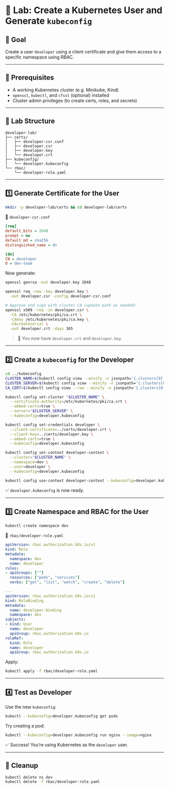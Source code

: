# 🔬 Lab: Create a Kubernetes User and Generate `kubeconfig`

## 🎯 Goal

Create a user `developer` using a client certificate and give them access to a specific namespace using RBAC.

---

## 🧰 Prerequisites

* A working Kubernetes cluster (e.g. Minikube, Kind)
* `openssl`, `kubectl`, and `cfssl` (optional) installed
* Cluster admin privileges (to create certs, roles, and secrets)

---

## 📁 Lab Structure

```console
developer-lab/
├── certs/
│   ├── developer-csr.conf
│   ├── developer.csr
│   ├── developer.key
│   └── developer.crt
├── kubeconfig/
│   └── developer.kubeconfig
└── rbac/
    └── developer-role.yaml
```

---

## 1️⃣ Generate Certificate for the User

```bash
mkdir -p developer-lab/certs && cd developer-lab/certs
```

📄 `developer-csr.conf`

```ini
[req]
default_bits = 2048
prompt = no
default_md = sha256
distinguished_name = dn

[dn]
CN = developer
O = dev-team
```

Now generate:

```bash
openssl genrsa -out developer.key 2048

openssl req -new -key developer.key \
  -out developer.csr -config developer-csr.conf

# Approve and sign with cluster CA (update path as needed)
openssl x509 -req -in developer.csr \
  -CA /etc/kubernetes/pki/ca.crt \
  -CAkey /etc/kubernetes/pki/ca.key \
  -CAcreateserial \
  -out developer.crt -days 365
```

> 🔐 You now have `developer.crt` and `developer.key`.

---

## 2️⃣ Create a `kubeconfig` for the Developer

```bash
cd ../kubeconfig
CLUSTER_NAME=$(kubectl config view --minify -o jsonpath='{.clusters[0].name}')
CLUSTER_SERVER=$(kubectl config view --minify -o jsonpath='{.clusters[0].cluster.server}')
CA_CERT=$(kubectl config view --raw --minify -o jsonpath='{.clusters[0].cluster.certificate-authority-data}')

kubectl config set-cluster "$CLUSTER_NAME" \
  --certificate-authority=/etc/kubernetes/pki/ca.crt \
  --embed-certs=true \
  --server="$CLUSTER_SERVER" \
  --kubeconfig=developer.kubeconfig

kubectl config set-credentials developer \
  --client-certificate=../certs/developer.crt \
  --client-key=../certs/developer.key \
  --embed-certs=true \
  --kubeconfig=developer.kubeconfig

kubectl config set-context developer-context \
  --cluster="$CLUSTER_NAME" \
  --namespace=dev \
  --user=developer \
  --kubeconfig=developer.kubeconfig

kubectl config use-context developer-context --kubeconfig=developer.kubeconfig
```

✅ `developer.kubeconfig` is now ready.

---

## 3️⃣ Create Namespace and RBAC for the User

```bash
kubectl create namespace dev
```

📄 `rbac/developer-role.yaml`

```yaml
apiVersion: rbac.authorization.k8s.io/v1
kind: Role
metadata:
  namespace: dev
  name: developer
rules:
- apiGroups: [""]
  resources: ["pods", "services"]
  verbs: ["get", "list", "watch", "create", "delete"]

---
apiVersion: rbac.authorization.k8s.io/v1
kind: RoleBinding
metadata:
  name: developer-binding
  namespace: dev
subjects:
- kind: User
  name: developer
  apiGroup: rbac.authorization.k8s.io
roleRef:
  kind: Role
  name: developer
  apiGroup: rbac.authorization.k8s.io
```

Apply:

```bash
kubectl apply -f rbac/developer-role.yaml
```

---

## 4️⃣ Test as Developer

Use the new `kubeconfig`:

```bash
kubectl --kubeconfig=developer.kubeconfig get pods
```

Try creating a pod:

```bash
kubectl --kubeconfig=developer.kubeconfig run nginx --image=nginx
```

✅ Success! You’re using Kubernetes as the `developer` user.

---

## 🧹 Cleanup

```bash
kubectl delete ns dev
kubectl delete -f rbac/developer-role.yaml
```
